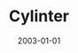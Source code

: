 ---
# name of the software
title: Cylinter
# summary of the tool
description: | 
    CyLinter is quality control software for identifying and removing cell
    segmentation instances corrupted by optical and/or image-processing
    artifacts in multiplex microscopy images. The tool is user-guided and
    comprises a set of modular and extensible QC modules instantiated in a
    configurable Python Class object. Module results are cached to allow for
    dynamic restarts.
# thumbnail image, can be a logo too
image: software/cylinter-logo.svg

# link to the publication
# maybe link to the entry on the publication page?
publication: 
# link to github repo
source code: https://github.com/labsyspharm/cylinter
# link to micro-site
documentation: https://labsyspharm.github.io/cylinter/

# for sorting purpose
date: 2003-01-01
---